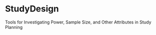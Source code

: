 StudyDesign
===========

Tools for Investigating Power, Sample Size, and Other Attributes in Study Planning

